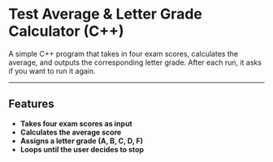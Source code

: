 # Test Average & Letter Grade Calculator (C++)

A simple C++ program that takes in four exam scores, calculates the average, and outputs the corresponding letter grade. After each run, it asks if you want to run it again.

---

## Features

- **Takes four exam scores as input**
- **Calculates the average score**
- **Assigns a letter grade (A, B, C, D, F)**
- **Loops until the user decides to stop**
